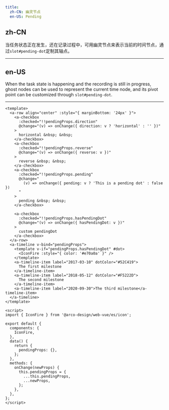 ```yaml
title:
  zh-CN: 幽灵节点
  en-US: Pending
```

## zh-CN

当任务状态正在发生，还在记录过程中，可用幽灵节点来表示当前的时间节点，通过`slot#pending-dot`定制其轴点。

---

## en-US

When the task state is happening and the recording is still in progress, ghost nodes can be used to represent the current time node, and its pivot point can be customized through `slot#pending-dot`.

---

```vue
<template>
  <a-row align="center" :style="{ marginBottom: '24px' }">
    <a-checkbox
      :checked="!!pendingProps.direction"
      @change="(v) => onChange({ direction: v ? 'horizontal' : '' })"
    >
      horizontal &nbsp; &nbsp;
    </a-checkbox>
    <a-checkbox
      :checked="!!pendingProps.reverse"
      @change="(v) => onChange({ reverse: v })"
    >
      reverse &nbsp; &nbsp;
    </a-checkbox>
    <a-checkbox
      :checked="!!pendingProps.pending"
      @change="
        (v) => onChange({ pending: v ? 'This is a pending dot' : false })
      "
    >
      pending &nbsp; &nbsp;
    </a-checkbox>

    <a-checkbox
      :checked="!!pendingProps.hasPendingDot"
      @change="(v) => onChange({ hasPendingDot: v })"
    >
      custom pendingDot
    </a-checkbox>
  </a-row>
  <a-timeline v-bind="pendingProps">
    <template v-if="pendingProps.hasPendingDot" #dot>
      <IconFire :style="{ color: '#e70a0a' }" />
    </template>
    <a-timeline-item label="2017-03-10" dotColor="#52C419">
      The first milestone
    </a-timeline-item>
    <a-timeline-item label="2018-05-12" dotColor="#F5222D">
      The second milestone
    </a-timeline-item>
    <a-timeline-item label="2020-09-30">The third milestone</a-timeline-item>
  </a-timeline>
</template>

<script>
import { IconFire } from '@arco-design/web-vue/es/icon';

export default {
  components: {
    IconFire,
  },
  data() {
    return {
      pendingProps: {},
    };
  },
  methods: {
    onChange(newProps) {
      this.pendingProps = {
        ...this.pendingProps,
        ...newProps,
      };
    },
  },
};
</script>
```
